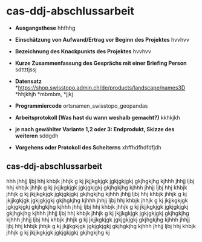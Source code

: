 # cas-ddj-abschlussarbeit

* **Ausgangsthese**
  hhfhhg
* **Einschätzung von Aufwand/Ertrag vor Beginn des Projektes**
  hvvhvv
* **Bezeichnung des Knackpunkts des Projektes**
  hvvhvv
* **Kurze Zusammenfassung des Gesprächs mit einer Briefing Person**
  sdttttjssj
* **Datensatz**
  *https://shop.swisstopo.admin.ch/de/products/landscape/names3D
  *hhjkhjh
  *mbmbm,
  *jjkj
  
* **Programmiercode** ortsnamen_swisstopo_geopandas
* **Arbeitsprotokoll (Was hast du wann weshalb gemacht?)**
  kkhkjkh
* **je nach gewählter Variante 1,2 oder 3: Endprodukt, Skizze des weiteren**
  sddgdh 
* **Vorgehens oder Protokoll des Scheiterns**
  xhffhdfhdfdfjdh
  
  
  
  
## cas-ddj-abschlussarbeit
hhh jhhjj ljbj hhj khbjk jhhjk g kj jkjjkgkjgk jgkjgkjgkj gkjhgkjhg kjhhh jhhjj ljbj hhj khbjk jhhjk g kj jkjjkgkjgk jgkjgkjgkj gkjhgkjhg kjhhh jhhjj ljbj hhj khbjk jhhjk g kj jkjjkgkjgk jgkjgkjgkj gkjhgkjhg kjhhh jhhjj ljbj hhj khbjk jhhjk g kj jkjjkgkjgk jgkjgkjgkj gkjhgkjhg kjhhh jhhjj ljbj hhj khbjk jhhjk g kj jkjjkgkjgk jgkjgkjgkj gkjhgkjhg kjhhh jhhjj ljbj hhj khbjk jhhjk g kj jkjjkgkjgk jgkjgkjgkj gkjhgkjhg kjhhh jhhjj ljbj hhj khbjk jhhjk g kj jkjjkgkjgk jgkjgkjgkj gkjhgkjhg kjhhh jhhjj ljbj hhj khbjk jhhjk g kj jkjjkgkjgk jgkjgkjgkj gkjhgkjhg kjhhh jhhjj ljbj hhj khbjk jhhjk g kj jkjjkgkjgk jgkjgkjgkj gkjhgkjhg kjhhh jhhjj ljbj hhj khbjk jhhjk g kj jkjjkgkjgk jgkjgkjgkj gkjhgkjhg kj
